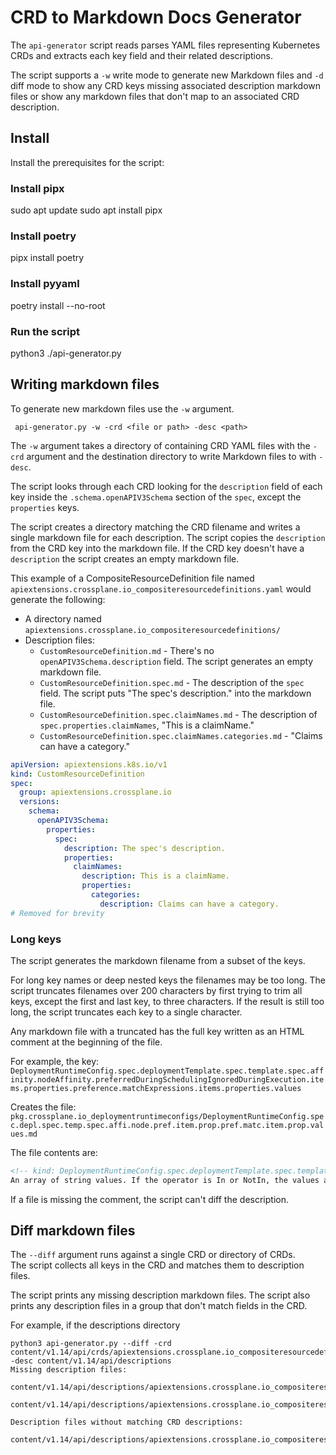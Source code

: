 # CRD to Markdown Docs Generator

The `api-generator` script reads parses YAML files representing Kubernetes CRDs 
and extracts each key field and their related descriptions. 

The script supports a `-w` write mode to generate new Markdown files and 
`-d` diff mode to show any CRD keys missing associated description markdown
files or show any markdown files that don't map to an associated CRD description. 

## Install

Install the prerequisites for the script:

### Install pipx
sudo apt update
sudo apt install pipx

### Install poetry
pipx install poetry


### Install pyyaml
poetry install --no-root

### Run the script
python3 ./api-generator.py

## Writing markdown files

To generate new markdown files use the `-w` argument. 

```shell
 api-generator.py -w -crd <file or path> -desc <path>
```

The `-w` argument takes a directory of containing CRD YAML files with the 
`-crd` argument and the destination directory to write Markdown files to with 
`-desc`.

The script looks through each CRD looking for the `description` field of each 
key inside the `.schema.openAPIV3Schema` section of the `spec`, except the 
`properties` keys. 

The script creates a directory matching the CRD filename and writes a single 
markdown file for each description. The script copies the `description` from the 
CRD key into the markdown file. If the CRD key doesn't have a `description` the 
script creates an empty markdown file. 

This example of a CompositeResourceDefinition file named
`apiextensions.crossplane.io_compositeresourcedefinitions.yaml` 
would generate the following:

* A directory named `apiextensions.crossplane.io_compositeresourcedefinitions/`
* Description files:
  * `CustomResourceDefinition.md` - There's no `openAPIV3Schema.description` field. The script generates an empty markdown file. 
  * `CustomResourceDefinition.spec.md` - The description of the `spec` field. The script puts "The spec's description." into the markdown file.
  * `CustomResourceDefinition.spec.claimNames.md` - The description of `spec.properties.claimNames`, "This is a claimName."
  * `CustomResourceDefinition.spec.claimNames.categories.md` - "Claims can have a category."
```yaml
apiVersion: apiextensions.k8s.io/v1
kind: CustomResourceDefinition
spec:
  group: apiextensions.crossplane.io
  versions:
    schema:
      openAPIV3Schema:
        properties:
          spec:
            description: The spec's description.
            properties:
              claimNames:
                description: This is a claimName.
                properties:
                  categories:
                    description: Claims can have a category.
# Removed for brevity
```

### Long keys

The script generates the markdown filename from a subset of the keys.

For long key names or deep nested keys the filenames may be too long. The 
script truncates filenames over 200 characters by first trying to trim all keys, 
except the first and last key, to three characters. If the result is still too 
long, the script truncates each key to a single character.

Any markdown file with a truncated has the full key written as an HTML comment 
at the beginning of the file. 

For example, the key:
`DeploymentRuntimeConfig.spec.deploymentTemplate.spec.template.spec.affinity.nodeAffinity.preferredDuringSchedulingIgnoredDuringExecution.items.properties.preference.matchExpressions.items.properties.values`

Creates the file:
`pkg.crossplane.io_deploymentruntimeconfigs/DeploymentRuntimeConfig.spec.depl.spec.temp.spec.affi.node.pref.item.prop.pref.matc.item.prop.values.md`

The file contents are:
```markdown
<!-- kind: DeploymentRuntimeConfig.spec.deploymentTemplate.spec.template.spec.affinity.nodeAffinity.preferredDuringSchedulingIgnoredDuringExecution.items.properties.preference.matchExpressions.items.properties.values -->
An array of string values. If the operator is In or NotIn, the values array must be non-empty. If the operator is Exists or DoesNotExist, the values array must be empty. If the operator is Gt or Lt, the values array must have a single element, which will be interpreted as an integer. This array is replaced during a strategic merge patch.
```

If a file is missing the comment, the script can't diff the description.

## Diff markdown files

The `--diff` argument runs against a single CRD or directory of CRDs.  
The script collects all keys in the CRD and matches them to description files. 

The script prints any missing description markdown files. The script also prints 
any description files in a group that don't match fields in the CRD. 

For example, if the descriptions directory 

```shell
python3 api-generator.py --diff -crd content/v1.14/api/crds/apiextensions.crossplane.io_compositeresourcedefinitions.yaml -desc content/v1.14/api/descriptions
Missing description files:
	content/v1.14/api/descriptions/apiextensions.crossplane.io_compositeresourcedefinitions/CompositeResourceDefinition.spec.connectionSecretKeys.md
	content/v1.14/api/descriptions/apiextensions.crossplane.io_compositeresourcedefinitions/CompositeResourceDefinition.spec.claimNames.listKind.md

Description files without matching CRD descriptions:
	content/v1.14/api/descriptions/apiextensions.crossplane.io_compositeresourcedefinitions/CompositeResourceDefinition/spec.test.md
```